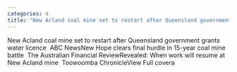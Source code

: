 ```yaml
---
categories: d
title: "New Acland coal mine set to restart after Queensland government grants water licence  ABC News"
---
```

New Acland coal mine set to restart after Queensland government grants water licence&nbsp;&nbsp;ABC NewsNew Hope clears final hurdle in 15-year coal mine battle&nbsp;&nbsp;The Australian Financial ReviewRevealed: When work will resume at New Acland mine&nbsp;&nbsp;Toowoomba ChronicleView Full covera